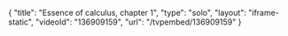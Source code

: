 {
    "title": "Essence of calculus, chapter 1",
    "type": "solo",
    "layout": "iframe-static",
    "videoId": "136909159",
    "url": "\/tvpembed\/136909159"
}